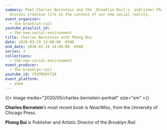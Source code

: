 ```yaml
---
summary: Poet Charles Bernstein and the _Brooklyn Rail's_ publisher Phong Bui
  discuss creative life in the context of our new social reality.
event_organizer:
  - the-brooklyn-rail
youtube_playlist_id:
  - the-new-social-environment
title: Charles Bernstein with Phong Bui
date: 2020-03-19 13:00:00 -0500
end_date: 2020-03-19 14:00:00 -0500
series: 3
collections:
  - the-new-social-environment
event_producer:
  - the-brooklyn-rail
youtube_id: YTdfMO9tT28
event_platform:
  - zoom
---
```


{{< image media="2020/05/charles-bernstein-portrait" size="sm" >}}

**Charles Bernstein**’s most recent book is *Near/Miss*, from the University of Chicago Press.

**Phong Bui** is Publisher and Artistic Director of the *Brooklyn Rail*.

